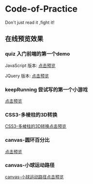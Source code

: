 # Code-of-Practice
Don't just read it ,fight it!

## 在线预览效果

### quiz 入门前端的第一个demo

JavaScript 版本: [点击预览](http://selinayu.cc/Code-of-Practice/quiz/javascript/index.html)

JQuery 版本: [点击预览](http://selinayu.cc/Code-of-Practice/quiz/jquery/index.html)




### keepRunning 尝试写的第一个小游戏

[点击预览](http://selinayu.cc/Code-of-Practice/keepRunning/BallGame.html)

### CSS3-多棱柱的3D转换
 [CSS3-多棱柱的3D转换](http://selinayu.cc/2018/07/12/CSS3-%E5%A4%9A%E6%A3%B1%E6%9F%B1%E7%9A%843D%E8%BD%AC%E6%8D%A2/)[点击预览](http://selinayu.cc/Code-of-Practice/css3-multi-prism/index.html)



### canvas-圆环百分比
[点击预览](http://selinayu.cc/Code-of-Practice/canvas-percent-circle/index.html)

### canvas-小球运动路径
[canvas-小球运动路径](http://selinayu.cc/2018/07/23/canvas-%E5%B0%8F%E7%90%83%E8%BF%90%E5%8A%A8%E8%BD%A8%E8%BF%B9/)[点击预览](http://selinayu.cc/Code-of-Practice/canvas-ball-path/index.html)

